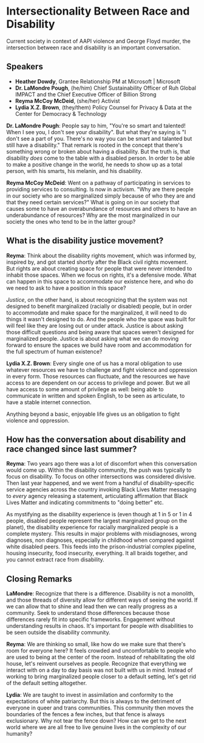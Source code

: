 # Intersectionality Between Race and Disability

Current society in context of AAPI violence and George Floyd murder, the intersection between race and disability is an important conversation.


## Speakers

- **Heather Dowdy**, Grantee Relationship PM at Microsoft | Microsoft
- **Dr. LaMondre Pough**, (he/him) Chief Sustainability Officer of Ruh Global IMPACT and the Chief Executive Officer of Billion Strong
- **Reyma McCoy McDeid**, (she/her) Activist
- **Lydia X.Z. Brown**, (they/them) Policy Counsel for Privacy & Data at the Center for Democracy & Technology


**Dr. LaMondre Pough**: People say to him, "You're so smart and talented! When I see you, I don't see your disability". But what they're saying is "I don't see a part of you. There's no way you can be smart and talanted but still have a disability." That remark is rooted in the concept that there's something wrong or broken about having a disability. But the truth is, that disability *does* come to the table with a disabled person. In order to be able to make a positive change in the world, he needs to show up as a total person, with his smarts, his melanin, and his disability.


**Reyma McCoy McDeid**: Went on a pathway of participating in services to providing services to consulting. Is now in activism. "Why are there people in our society who are so marginalized simply because of who they are and that they need certain services?" What is going on in our society that causes some to have an overabundance of resources and others to have an underabundance of resources? Why are the most marginalized in our society the ones who tend to be in the latter group?


## What is the disability justice movement?

**Reyma**: Think about the disability rights movement, which was informed by, inspired by, and got started shortly after the Black civil rights movement. But rights are about creating space for people that were never intended to inhabit those spaces. When we focus on rights, it's a defensive mode. What can happen in this space to accommodate our existence here, and who do we need to ask to have a position in this space?


*Justice*, on the other hand, is about recognizing that the system was not designed to benefit marginalized (racially or disabled) people, but in order to accommodate and make space for the marginalized, it will need to do things it wasn't designed to do. And the people who the space was built for will feel like they are losing out or under attack. Justice is about asking those difficult questions and being aware that spaces weren't designed for marginalized people. Justice is about asking what we can do moving forward to ensure the spaces we build have room and accommodation for the full spectrum of human existence?


**Lydia X.Z. Brown**: Every single one of us has a moral obligation to use whatever resources we have to challenge and fight violence and oppression in every form. Those resources can fluctuate, and the resources we have access to are dependent on our access to privilege and power. But we all have access to some amount of privilege as well: being able to communicate in written and spoken English, to be seen as articulate, to have a stable internet connection.


Anything beyond a basic, enjoyable life gives us an obligation to fight violence and oppression.


## How has the conversation about disability and race changed since last summer?

**Reyma**: Two years ago there was a lot of discomfort when this conversation would come up. Within the disability community, the push was typically to focus on disability. To focus on other intersections was considered divisive. Then last year happened, and we went from a handful of disability-specific service agencies across the country invoking Black Lives Matter messaging to *every* agency releasing a statement, articulating affirmation that Black Lives Matter and indicating commitments to "doing better" etc.


As mystifying as the disability experience is (even though at 1 in 5 or 1 in 4 people, disabled people represent the largest marginalized group on the planet), the disability experience for racially marginalized people is a complete mystery. This results in major problems with misdiagnoses, wrong diagnoses, non diagnoses, especially in childhood when compared against white disabled peers. This feeds into the prison-industrial complex pipeline, housing insecurity, food insecurity, everything. It all braids together, and you cannot extract race from disability.


## Closing Remarks

**LaMondre**: Recognize that there is a difference. Disability is not a monolith, and those threads of diversity allow for different ways of seeing the world. If we can allow that to shine and lead then we can really progress as a community. Seek to understand those differences because those differences rarely fit into specific frameworks. Engagement without understanding results in chaos. It's important for people with disabilities to be seen outside the disability community.


**Reyma**: We are thinking so small, like how do we make sure that there's room for everyone here? It feels crowded and uncomfortable to people who are used to being at the center of the room. Instead of rehabilitating the old house, let's reinvent ourselves as people. Recognize that everything we interact with on a day to day basis was not built with us in mind. Instead of working to bring marginalized people closer to a default setting, let's get rid of the default setting altogether.


**Lydia**: We are taught to invest in assimilation and conformity to the expectations of white patriarchy. But this is always to the detriment of everyone in queer and trans communities. This community then moves the boundaries of the fences a few inches, but that fence is always exclusionary. Why not tear the fence down? How can we get to the next world where we are all free to live genuine lives in the complexity of our humanity?